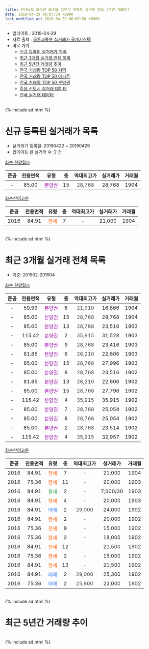 ```yaml
---
title: 전라남도 화순군 화순읍 삼천리 아파트 실거래 정보 (주간 레포트)
date: 2019-04-29 06:07:50 +0900
last_modified_at: 2019-04-29 06:07:50 +0900
---
```


* 업데이트 : 2019-04-29
* 자료 출처 : [국토교통부 실거래가 공개시스템](http://rt.molit.go.kr)
* 바로 가기
    * [신규 등록된 실거래가 목록](#신규-등록된-실거래가-목록)
    * [최근 3개월 실거래 전체 목록](#최근-3개월-실거래-전체-목록)
    * [최근 5년간 거래량 추이](#최근-5년간-거래량-추이)
    * [전국 거래량 TOP 50 지역](https://inasie.github.io/apt-trade-info/최근-3개월-전국에서-가장-거래가-많이-발생한-지역)
    * [전국 거래량 TOP 50 아파트](https://inasie.github.io/apt-trade-info/최근-3개월-전국에서-가장-거래가-많이-발생한-아파트)
    * [전국 거래량 TOP 50 분양권](https://inasie.github.io/apt-trade-info/최근-3개월-전국에서-가장-거래가-많이-발생한-분양권)
    * [주요 신도시 실거래 데이터](https://inasie.github.io/apt-trade-info/주요-신도시)
    * [전국 실거래 데이터](https://inasie.github.io/apt-trade-info/전국)
<br>
{% include ad.html %}
<br>

# 신규 등록된 실거래가 목록
* 실거래가 등록일: 20190422 ~ 20190429
* 업데이트 된 실거래 수: 2 건


[화순  한양립스](https://search.naver.com/search.naver?query=%EC%A0%84%EB%9D%BC%EB%82%A8%EB%8F%84+%ED%99%94%EC%88%9C%EA%B5%B0+%ED%99%94%EC%88%9C%EC%9D%8D+%EC%82%BC%EC%B2%9C%EB%A6%AC+%ED%99%94%EC%88%9C++%ED%95%9C%EC%96%91%EB%A6%BD%EC%8A%A4)

|준공|전용면적|유형|층|역대최고가|실거래가|거래월|
|:---:|:---:|:---:|:---:|:---:|:---:|:---:|
|-|85.00|<span style="color:#9C11A5">분양권</span>|15|<span style="color:#444444">28,768</span>|28,768|1904|

[화순산이고운](https://search.naver.com/search.naver?query=%EC%A0%84%EB%9D%BC%EB%82%A8%EB%8F%84+%ED%99%94%EC%88%9C%EA%B5%B0+%ED%99%94%EC%88%9C%EC%9D%8D+%EC%82%BC%EC%B2%9C%EB%A6%AC+%ED%99%94%EC%88%9C%EC%82%B0%EC%9D%B4%EA%B3%A0%EC%9A%B4)

|준공|전용면적|유형|층|역대최고가|실거래가|거래월|
|:---:|:---:|:---:|:---:|:---:|:---:|:---:|
|2016|84.91|<span style="color:#ff5a00">전세</span>|7|<span style="color:#444444">-</span>|21,000|1904|


<br>
{% include ad.html %}
<br>

# 최근 3개월 실거래 전체 목록
* 기준: 201902-201904


[화순  한양립스](https://search.naver.com/search.naver?query=%EC%A0%84%EB%9D%BC%EB%82%A8%EB%8F%84+%ED%99%94%EC%88%9C%EA%B5%B0+%ED%99%94%EC%88%9C%EC%9D%8D+%EC%82%BC%EC%B2%9C%EB%A6%AC+%ED%99%94%EC%88%9C++%ED%95%9C%EC%96%91%EB%A6%BD%EC%8A%A4)

|준공|전용면적|유형|층|역대최고가|실거래가|거래월|
|:---:|:---:|:---:|:---:|:---:|:---:|:---:|
|-|59.99|<span style="color:#9C11A5">분양권</span>|6|<span style="color:#444444">21,910</span>|16,866|1904|
|-|85.00|<span style="color:#9C11A5">분양권</span>|15|<span style="color:#444444">28,768</span>|28,768|1904|
|-|85.00|<span style="color:#9C11A5">분양권</span>|13|<span style="color:#444444">28,768</span>|23,516|1903|
|-|115.42|<span style="color:#9C11A5">분양권</span>|2|<span style="color:#444444">35,915</span>|31,528|1903|
|-|85.00|<span style="color:#9C11A5">분양권</span>|9|<span style="color:#444444">28,768</span>|23,416|1903|
|-|81.85|<span style="color:#9C11A5">분양권</span>|6|<span style="color:#444444">26,210</span>|22,606|1903|
|-|85.00|<span style="color:#9C11A5">분양권</span>|15|<span style="color:#444444">28,768</span>|27,996|1903|
|-|85.00|<span style="color:#9C11A5">분양권</span>|8|<span style="color:#444444">28,768</span>|23,516|1902|
|-|81.85|<span style="color:#9C11A5">분양권</span>|13|<span style="color:#444444">26,210</span>|22,606|1902|
|-|85.00|<span style="color:#9C11A5">분양권</span>|15|<span style="color:#444444">28,768</span>|27,796|1902|
|-|115.42|<span style="color:#9C11A5">분양권</span>|4|<span style="color:#444444">35,915</span>|35,915|1902|
|-|85.00|<span style="color:#9C11A5">분양권</span>|7|<span style="color:#444444">28,768</span>|25,054|1902|
|-|85.00|<span style="color:#9C11A5">분양권</span>|8|<span style="color:#444444">28,768</span>|25,054|1902|
|-|85.00|<span style="color:#9C11A5">분양권</span>|2|<span style="color:#444444">28,768</span>|23,514|1902|
|-|115.42|<span style="color:#9C11A5">분양권</span>|4|<span style="color:#444444">35,915</span>|32,957|1902|

[화순산이고운](https://search.naver.com/search.naver?query=%EC%A0%84%EB%9D%BC%EB%82%A8%EB%8F%84+%ED%99%94%EC%88%9C%EA%B5%B0+%ED%99%94%EC%88%9C%EC%9D%8D+%EC%82%BC%EC%B2%9C%EB%A6%AC+%ED%99%94%EC%88%9C%EC%82%B0%EC%9D%B4%EA%B3%A0%EC%9A%B4)

|준공|전용면적|유형|층|역대최고가|실거래가|거래월|
|:---:|:---:|:---:|:---:|:---:|:---:|:---:|
|2016|84.91|<span style="color:#ff5a00">전세</span>|7|<span style="color:#444444">-</span>|21,000|1904|
|2016|75.36|<span style="color:#ff5a00">전세</span>|11|<span style="color:#444444">-</span>|20,000|1903|
|2016|84.91|<span style="color:#34a853">월세</span>|2|<span style="color:#444444">-</span>|7,000/30|1903|
|2016|84.91|<span style="color:#ff5a00">전세</span>|4|<span style="color:#444444">-</span>|20,000|1903|
|2016|84.91|<span style="color:#4285f3">매매</span>|2|<span style="color:#444444">29,000</span>|24,000|1902|
|2016|84.91|<span style="color:#ff5a00">전세</span>|2|<span style="color:#444444">-</span>|20,000|1902|
|2016|75.36|<span style="color:#ff5a00">전세</span>|9|<span style="color:#444444">-</span>|15,000|1902|
|2016|75.36|<span style="color:#ff5a00">전세</span>|2|<span style="color:#444444">-</span>|18,000|1902|
|2016|84.91|<span style="color:#ff5a00">전세</span>|12|<span style="color:#444444">-</span>|21,500|1902|
|2016|75.36|<span style="color:#ff5a00">전세</span>|2|<span style="color:#444444">-</span>|15,000|1902|
|2016|84.91|<span style="color:#ff5a00">전세</span>|13|<span style="color:#444444">-</span>|21,500|1902|
|2016|84.91|<span style="color:#4285f3">매매</span>|2|<span style="color:#444444">29,000</span>|25,300|1902|
|2016|75.36|<span style="color:#4285f3">매매</span>|2|<span style="color:#444444">25,800</span>|22,000|1902|


<br>
{% include ad.html %}
<br>

# 최근 5년간 거래량 추이


<div style="width:100%;">
    <canvas id="deal_progress" height="200"></canvas>
</div>

<script>
new Chart(document.getElementById("deal_progress"), {
    type: 'line',
    data: {
        labels: ['201404','201405','201406','201407','201408','201409','201410','201411','201412','201501','201502','201503','201504','201505','201506','201507','201508','201509','201510','201511','201512','201601','201602','201603','201604','201605','201606','201607','201608','201609','201610','201611','201612','201701','201702','201703','201704','201705','201706','201707','201708','201709','201710','201711','201712','201801','201802','201803','201804','201805','201806','201807','201808','201809','201810','201811','201812','201901','201902','201903','201904'],
        datasets: [{
            label: '매매',
            pointRadius: 1,
            data: [0, 0, 0, 12, 5, 2, 3, 5, 2, 1, 1, 0, 0, 0, 0, 0, 1, 0, 0, 0, 0, 0, 0, 0, 0, 1, 0, 0, 0, 0, 0, 1, 1, 2, 2, 3, 3, 4, 3, 1, 2, 1, 0, 0, 5, 3, 7, 4, 8, 6, 8, 9, 7, 10, 10, 10, 17, 12, 11, 5, 2],
            borderColor: "rgba(255, 201, 14, 1)",
            backgroundColor: "rgba(255, 201, 14, 0.5)",
            fill: false,
            lineTension: 0
        },{
            label: '전월세',
            pointRadius: 1,
            data: [0, 0, 0, 0, 0, 0, 0, 0, 0, 0, 0, 0, 0, 0, 0, 0, 0, 0, 0, 0, 0, 0, 0, 0, 0, 0, 0, 0, 0, 1, 2, 3, 2, 6, 5, 5, 4, 0, 1, 1, 2, 0, 1, 1, 1, 1, 2, 0, 0, 1, 1, 0, 1, 0, 2, 3, 4, 1, 6, 3, 1],
            borderColor: "rgba(0, 141, 185, 1)",
            backgroundColor: "rgba(0, 141, 185, 0.5)",
            fill: false,
            lineTension: 0
        }
        ]
    },
    options: {
        responsive: true,
        title: {
            display: false
        },
        tooltips: {
            mode: 'index',
            intersect: false
        },
        hover: {
            mode: 'nearest',
            intersect: true
        },
        scales: {
            xAxes: [{
                display: true,
                scaleLabel: {
                    display: true,
                    labelString: '년/월'
                }
            }],
            yAxes: [{
                display: true,
                ticks: {
                    suggestedMin: 0,
                },
                scaleLabel: {
                    display: true,
                    labelString: '실거래 수'
                }
            }]
        }
    }
});

</script>


<br>
{% include ad.html %}
<br>

